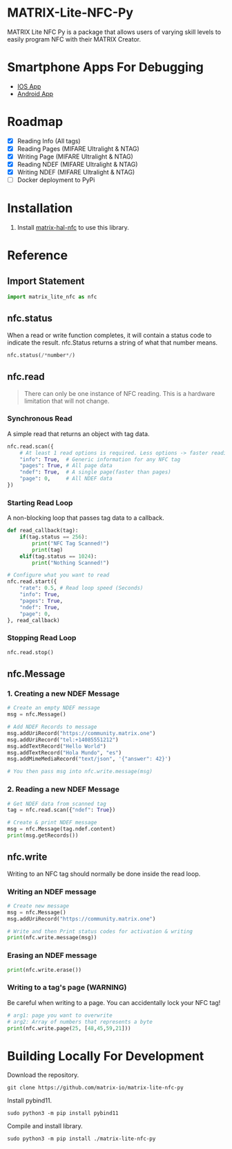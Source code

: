 # MATRIX-Lite-NFC-Py

MATRIX Lite NFC Py is a package that allows users of varying skill levels to easily program NFC with their MATRIX Creator.

# Smartphone Apps For Debugging
- [IOS App](https://apps.apple.com/us/app/nfc-taginfo-by-nxp/id1246143596)
- [Android App](https://play.google.com/store/apps/details?id=com.nxp.nfc.tagwriter&hl=en_US)

# Roadmap
- [x] Reading Info  (All tags)
- [x] Reading Pages (MIFARE Ultralight & NTAG)
- [x] Writing Page  (MIFARE Ultralight & NTAG)
- [x] Reading NDEF  (MIFARE Ultralight & NTAG)
- [x] Writing NDEF  (MIFARE Ultralight & NTAG)
- [ ] Docker deployment to PyPi

# Installation
1. Install [matrix-hal-nfc](https://github.com/matrix-io/matrix-hal-nfc) to use this library.

# Reference

## Import Statement
```py
import matrix_lite_nfc as nfc
```

## nfc.status
When a read or write function completes, it will contain a status code to indicate the result. nfc.Status returns a string of what that number means.
```py
nfc.status(/*number*/)
```

## nfc.read
> There can only be one instance of NFC reading. This is a hardware limitation that will not change.

### Synchronous Read
A simple read that returns an object with tag data.
```py
nfc.read.scan({
    # At least 1 read options is required. Less options -> faster reading!
    "info": True,  # Generic information for any NFC tag
    "pages": True, # All page data
    "ndef": True,  # A single page(faster than pages)
    "page": 0,     # All NDEF data
})
```

### Starting Read Loop
A non-blocking loop that passes tag data to a callback.
```py
def read_callback(tag):
    if(tag.status == 256):
        print("NFC Tag Scanned!")
        print(tag)
    elif(tag.status == 1024):
        print("Nothing Scanned!")

# Configure what you want to read
nfc.read.start({
    "rate": 0.5, # Read loop speed (Seconds)
    "info": True,
    "pages": True,
    "ndef": True,
    "page": 0,
}, read_callback)
```

### Stopping Read Loop
```py
nfc.read.stop()
```

## nfc.Message

### 1. Creating a new NDEF Message 
```py
# Create an empty NDEF message
msg = nfc.Message()

# Add NDEF Records to message
msg.addUriRecord("https://community.matrix.one")
msg.addUriRecord("tel:+14085551212")
msg.addTextRecord("Hello World")
msg.addTextRecord("Hola Mundo", "es")
msg.addMimeMediaRecord("text/json", '{"answer": 42}')

# You then pass msg into nfc.write.message(msg)
```

### 2. Reading a new NDEF Message 
```py
# Get NDEF data from scanned tag
tag = nfc.read.scan({"ndef": True})

# Create & print NDEF message
msg = nfc.Message(tag.ndef.content)
print(msg.getRecords())
```

## nfc.write
Writing to an NFC tag should normally be done inside the read loop.

### Writing an NDEF message
```py
# Create new message
msg = nfc.Message()
msg.addUriRecord("https://community.matrix.one")

# Write and then Print status codes for activation & writing
print(nfc.write.message(msg))
```

### Erasing an NDEF message
```py
print(nfc.write.erase())
```

### Writing to a tag's page (WARNING)
Be careful when writing to a page. You can accidentally lock your NFC tag!
```py
# arg1: page you want to overwrite
# arg2: Array of numbers that represents a byte
print(nfc.write.page(25, [48,45,59,21]))
```

# Building Locally For Development
Download the repository.
```
git clone https://github.com/matrix-io/matrix-lite-nfc-py
```

Install pybind11.
```
sudo python3 -m pip install pybind11
```

Compile and install library.
```
sudo python3 -m pip install ./matrix-lite-nfc-py
```